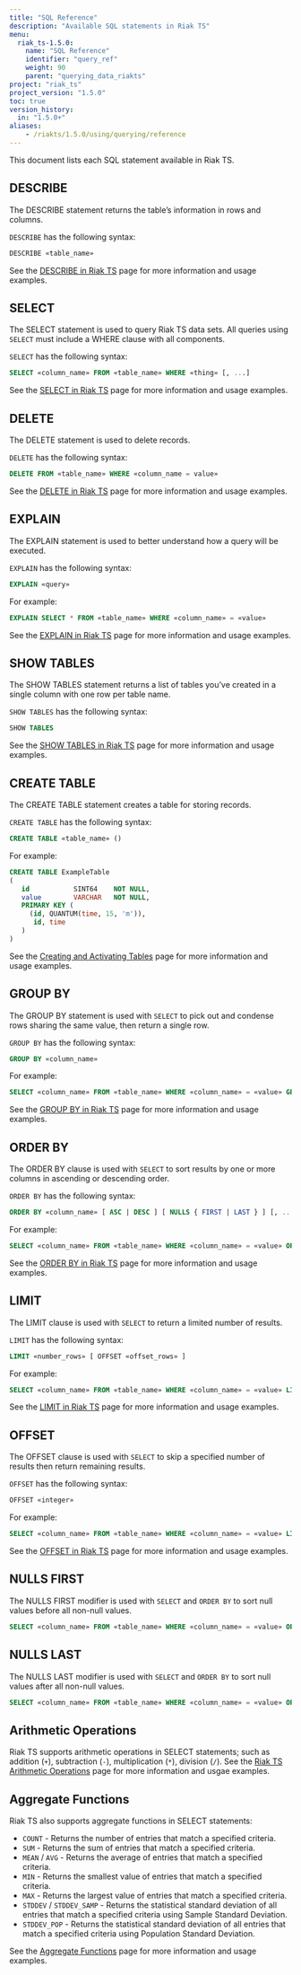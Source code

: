 ```yaml
---
title: "SQL Reference"
description: "Available SQL statements in Riak TS"
menu:
  riak_ts-1.5.0:
    name: "SQL Reference"
    identifier: "query_ref"
    weight: 90
    parent: "querying_data_riakts"
project: "riak_ts"
project_version: "1.5.0"
toc: true
version_history:
  in: "1.5.0+"
aliases:
    - /riakts/1.5.0/using/querying/reference
---
```


[select]: {{<baseurl>}}riak/ts/1.5.0/using/querying/select/
[describe]: {{<baseurl>}}riak/ts/1.5.0/using/querying/describe/
[delete]: {{<baseurl>}}riak/ts/1.5.0/using/querying/delete/
[explain]: {{<baseurl>}}riak/ts/1.5.0/using/querying/explain/
[show tables]: {{<baseurl>}}riak/ts/1.5.0/using/querying/show-tables/
[create table]: {{<baseurl>}}riak/ts/1.5.0/using/creating-activating/
[group by]: {{<baseurl>}}riak/ts/1.5.0/using/querying/select/group-by/
[order by]: {{<baseurl>}}riak/ts/1.5.0/using/querying/select/order-by/
[limit]: {{<baseurl>}}riak/ts/1.5.0/using/querying/select/limit/
[offset]: {{<baseurl>}}riak/ts/1.5.0/using/querying/select/
[arithmetic]: {{<baseurl>}}riak/ts/1.5.0/using/querying/select/arithmetic-operations/
[aggregate]: {{<baseurl>}}riak/ts/1.5.0/using/querying/select/aggregate-functions/

This document lists each SQL statement available in Riak TS.

## DESCRIBE

The DESCRIBE statement returns the table’s information in rows and columns.

`DESCRIBE` has the following syntax:

```sql
DESCRIBE «table_name»
```

See the [DESCRIBE in Riak TS][describe] page for more information and usage examples.

## SELECT

The SELECT statement is used to query Riak TS data sets. All queries using `SELECT` must include a WHERE clause with all components.

`SELECT` has the following syntax:

```sql
SELECT «column_name» FROM «table_name» WHERE «thing» [, ...]
```

See the [SELECT in Riak TS][select] page for more information and usage examples.

## DELETE

The DELETE statement is used to delete records.

`DELETE` has the following syntax:

```sql
DELETE FROM «table_name» WHERE «column_name = value»
```

See the [DELETE in Riak TS][delete] page for more information and usage examples.

## EXPLAIN

The EXPLAIN statement is used to better understand how a query will be executed.

`EXPLAIN` has the following syntax:

```sql
EXPLAIN «query»
```

For example:

```sql
EXPLAIN SELECT * FROM «table_name» WHERE «column_name» = «value»
```

See the [EXPLAIN in Riak TS][explain] page for more information and usage examples.

## SHOW TABLES

The SHOW TABLES statement returns a list of tables you’ve created in a single column with one row per table name.

`SHOW TABLES` has the following syntax:

```sql
SHOW TABLES
```

See the [SHOW TABLES in Riak TS][show tables] page for more information and usage examples.

## CREATE TABLE

The CREATE TABLE statement creates a table for storing records.

`CREATE TABLE` has the following syntax:

```sql
CREATE TABLE «table_name» ()
```

For example:

```sql
CREATE TABLE ExampleTable
(
   id           SINT64    NOT NULL,
   value        VARCHAR   NOT NULL,
   PRIMARY KEY (
     (id, QUANTUM(time, 15, 'm')),
      id, time
   )
)
```

See the [Creating and Activating Tables][create table] page for more information and usage examples.

## GROUP BY

The GROUP BY statement is used with `SELECT` to pick out and condense rows sharing the same value, then return a single row.

`GROUP BY` has the following syntax:

```sql
GROUP BY «column_name»
```

For example:

```sql
SELECT «column_name» FROM «table_name» WHERE «column_name» = «value» GROUP BY «column_name»;
```

See the [GROUP BY in Riak TS][group by] page for more information and usage examples.

## ORDER BY

The ORDER BY clause is used with `SELECT` to sort results by one or more columns in ascending or descending order.

`ORDER BY` has the following syntax:

```sql
ORDER BY «column_name» [ ASC | DESC ] [ NULLS { FIRST | LAST } ] [, ...]
```

For example:

```sql
SELECT «column_name» FROM «table_name» WHERE «column_name» = «value» ORDER BY «column_name»;
```

See the [ORDER BY in Riak TS][order by] page for more information and usage examples.

## LIMIT

The LIMIT clause is used with `SELECT` to return a limited number of results.

`LIMIT` has the following syntax:

```sql
LIMIT «number_rows» [ OFFSET «offset_rows» ]
```

For example:

```sql
SELECT «column_name» FROM «table_name» WHERE «column_name» = «value» LIMIT 5;
```

See the [LIMIT in Riak TS][limit] page for more information and usage examples.

## OFFSET

The OFFSET clause is used with `SELECT` to skip a specified number of results then return remaining results.

`OFFSET` has the following syntax:

```sql
OFFSET «integer»
```

For example:

```sql
SELECT «column_name» FROM «table_name» WHERE «column_name» = «value» LIMIT 5 OFFSET 2;
```

See the [OFFSET in Riak TS][offset] page for more information and usage examples.

## NULLS FIRST

The NULLS FIRST modifier is used with `SELECT` and `ORDER BY` to sort null values before all non-null values.

```sql
SELECT «column_name» FROM «table_name» WHERE «column_name» = «value» ORDER BY «column_name» DESC, «column_name» NULLS FIRST;
```

## NULLS LAST

The NULLS LAST modifier is used with `SELECT` and `ORDER BY` to sort null values after all non-null values.

```sql
SELECT «column_name» FROM «table_name» WHERE «column_name» = «value» ORDER BY «column_name» DESC, «column_name» NULLS LAST;
```

## Arithmetic Operations

Riak TS supports arithmetic operations in SELECT statements; such as addition (`+`), subtraction (`-`), multiplication (`*`), division (`/`). See the [Riak TS Arithmetic Operations][arithmetic] page for more information and usgae examples.

## Aggregate Functions

Riak TS also supports aggregate functions in SELECT statements:

- `COUNT` - Returns the number of entries that match a specified criteria.
- `SUM` - Returns the sum of entries that match a specified criteria.
- `MEAN` / `AVG` - Returns the average of entries that match a specified criteria.
- `MIN` - Returns the smallest value of entries that match a specified criteria.
- `MAX` - Returns the largest value of entries that match a specified criteria.
- `STDDEV` / `STDDEV_SAMP` - Returns the statistical standard deviation of all entries that match a specified criteria using Sample Standard Deviation.
- `STDDEV_POP` - Returns the statistical standard deviation of all entries that match a specified criteria using Population Standard Deviation.

See the [Aggregate Functions][aggregate] page for more information and usage examples.
